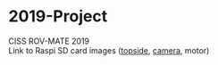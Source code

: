 # 2019-Project
CISS ROV-MATE 2019 <br>
Link to Raspi SD card images (<a href="https://www.dropbox.com/s/ywiuz3bnbsoy6am/MATE_Topside_2019.img?dl=0">topside</a>, <a href="https://www.dropbox.com/s/pmv8e9o7058bai0/MATE_Camera_2019.img?dl=0">camera</a>, motor)
